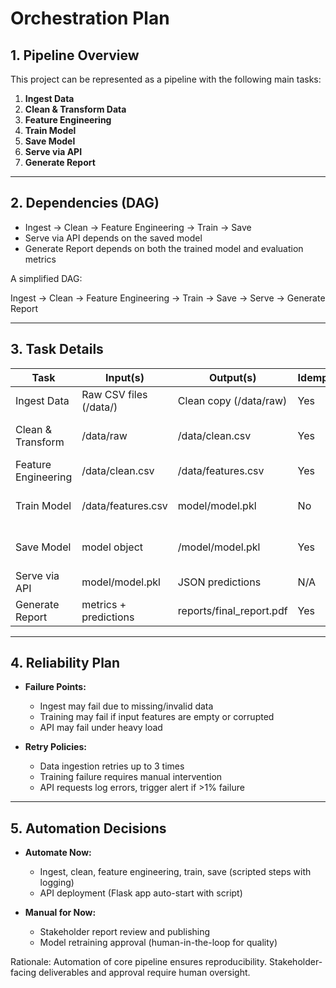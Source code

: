 # Orchestration Plan

## 1. Pipeline Overview
This project can be represented as a pipeline with the following main tasks:

1. **Ingest Data**  
2. **Clean & Transform Data**  
3. **Feature Engineering**  
4. **Train Model**  
5. **Save Model**  
6. **Serve via API**  
7. **Generate Report**

---

## 2. Dependencies (DAG)
- Ingest → Clean → Feature Engineering → Train → Save  
- Serve via API depends on the saved model  
- Generate Report depends on both the trained model and evaluation metrics  

A simplified DAG:

Ingest → Clean → Feature Engineering → Train → Save → Serve → Generate Report


---

## 3. Task Details

| Task                  | Input(s)                | Output(s)                | Idempotent | Logging                 | Checkpoints                |
|-----------------------|-------------------------|--------------------------|------------|-------------------------|----------------------------|
| Ingest Data           | Raw CSV files (/data/)  | Clean copy (/data/raw)   | Yes        | logs/ingest.log         | Save snapshot              |
| Clean & Transform     | /data/raw               | /data/clean.csv          | Yes        | logs/clean.log          | Save intermediate dataset  |
| Feature Engineering   | /data/clean.csv         | /data/features.csv       | Yes        | logs/features.log       | Save features file         |
| Train Model           | /data/features.csv      | model/model.pkl          | No         | logs/train.log          | Save metrics + checkpoints |
| Save Model            | model object            | /model/model.pkl         | Yes        | logs/save.log           | Store versioned model      |
| Serve via API         | model/model.pkl         | JSON predictions         | N/A        | logs/api.log            | None                       |
| Generate Report       | metrics + predictions   | reports/final_report.pdf | Yes        | logs/report.log         | Store PDF in /reports/     |

---

## 4. Reliability Plan
- **Failure Points:**  
  - Ingest may fail due to missing/invalid data  
  - Training may fail if input features are empty or corrupted  
  - API may fail under heavy load  

- **Retry Policies:**  
  - Data ingestion retries up to 3 times  
  - Training failure requires manual intervention  
  - API requests log errors, trigger alert if >1% failure  

---

## 5. Automation Decisions
- **Automate Now:**  
  - Ingest, clean, feature engineering, train, save (scripted steps with logging)  
  - API deployment (Flask app auto-start with script)  

- **Manual for Now:**  
  - Stakeholder report review and publishing  
  - Model retraining approval (human-in-the-loop for quality)  

Rationale: Automation of core pipeline ensures reproducibility. Stakeholder-facing deliverables and approval require human oversight.

